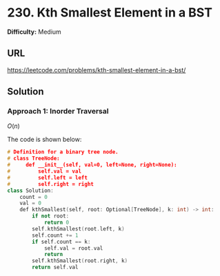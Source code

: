 # 230. Kth Smallest Element in a BST
**Difficulty:** Medium

## URL

https://leetcode.com/problems/kth-smallest-element-in-a-bst/

## Solution

### Approach 1: Inorder Traversal

$O(n)$

The code is shown below:

```c++
# Definition for a binary tree node.
# class TreeNode:
#     def __init__(self, val=0, left=None, right=None):
#         self.val = val
#         self.left = left
#         self.right = right
class Solution:
    count = 0
    val = 0
    def kthSmallest(self, root: Optional[TreeNode], k: int) -> int:
        if not root:
            return 0
        self.kthSmallest(root.left, k)
        self.count += 1
        if self.count == k:
            self.val = root.val
            return
        self.kthSmallest(root.right, k)
        return self.val
```

